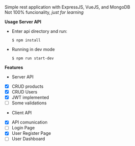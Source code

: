 Simple rest application with ExpressJS, VueJS, and MongoDB<br>
Not 100% funcionality, *just for learning*<br>

**Usage Server API**
* Enter api directory and run:<br>
    ```
    $ npm install
    ```
* Running in dev mode
    ```
    $ npm run start-dev
    ```

**Features**
* Server API
- [x] CRUD products
- [x] CRUD Users
- [x] JWT implemented
- [ ] Some validations

* Client API
- [x] API comunication
- [ ] Login Page
- [x] User Register Page
- [ ] User Dashboard